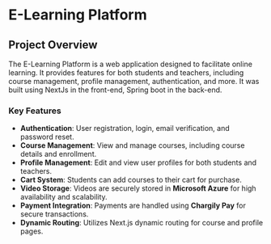 # E-Learning Platform

## Project Overview

The E-Learning Platform is a web application designed to facilitate online learning. It provides features for both students and teachers, including course management, profile management, authentication, and more. It was built using NextJs in the front-end, Spring boot in the back-end.

### Key Features

- **Authentication**: User registration, login, email verification, and password reset.  
- **Course Management**: View and manage courses, including course details and enrollment.  
- **Profile Management**: Edit and view user profiles for both students and teachers.  
- **Cart System**: Students can add courses to their cart for purchase.
- **Video Storage**: Videos are securely stored in **Microsoft Azure** for high availability and scalability.  
- **Payment Integration**: Payments are handled using **Chargily Pay** for secure transactions.  
- **Dynamic Routing**: Utilizes Next.js dynamic routing for course and profile pages.   

